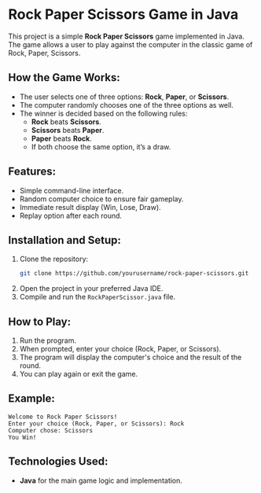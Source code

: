 
# Rock Paper Scissors Game in Java

This project is a simple **Rock Paper Scissors** game implemented in Java. The game allows a user to play against the computer in the classic game of Rock, Paper, Scissors.

## How the Game Works:
- The user selects one of three options: **Rock**, **Paper**, or **Scissors**.
- The computer randomly chooses one of the three options as well.
- The winner is decided based on the following rules:
  - **Rock** beats **Scissors**.
  - **Scissors** beats **Paper**.
  - **Paper** beats **Rock**.
  - If both choose the same option, it’s a draw.

## Features:
- Simple command-line interface.
- Random computer choice to ensure fair gameplay.
- Immediate result display (Win, Lose, Draw).
- Replay option after each round.

## Installation and Setup:
1. Clone the repository:
   ```bash
   git clone https://github.com/yourusername/rock-paper-scissors.git
   ```
2. Open the project in your preferred Java IDE.
3. Compile and run the `RockPaperScissor.java` file.

## How to Play:
1. Run the program.
2. When prompted, enter your choice (Rock, Paper, or Scissors).
3. The program will display the computer's choice and the result of the round.
4. You can play again or exit the game.

## Example:
```
Welcome to Rock Paper Scissors!
Enter your choice (Rock, Paper, or Scissors): Rock
Computer chose: Scissors
You Win!

```

## Technologies Used:
- **Java** for the main game logic and implementation.

